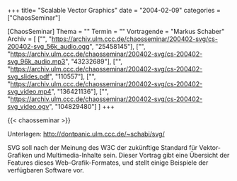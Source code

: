 +++
title= "Scalable Vector Graphics"
date = "2004-02-09"
categories = ["ChaosSeminar"]

[ChaosSeminar]
Thema = ""
Termin = ""
Vortragende = "Markus Schaber"
Archiv = [
	["", "https://archiv.ulm.ccc.de/chaosseminar/200402-svg/cs-200402-svg_56k_audio.ogg", "25458145"],
	["", "https://archiv.ulm.ccc.de/chaosseminar/200402-svg/cs-200402-svg_96k_audio.mp3", "43232689"],
	["", "https://archiv.ulm.ccc.de/chaosseminar/200402-svg/cs-200402-svg_slides.pdf", "110557"],
	["", "https://archiv.ulm.ccc.de/chaosseminar/200402-svg/cs-200402-svg_video.mp4", "136421136"],
	["", "https://archiv.ulm.ccc.de/chaosseminar/200402-svg/cs-200402-svg_video.ogv", "104829480"]
	]
+++

{{< chaosseminar >}}

Unterlagen: http://dontpanic.ulm.ccc.de/~schabi/svg/

SVG soll nach der Meinung des W3C der zukünftige Standard für Vektor-Grafiken und Multimedia-Inhalte sein. Dieser Vortrag gibt eine Übersicht der Features dieses Web-Grafik-Formates, und stellt einige Beispiele der verfügbaren Software vor.
